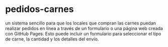 # pedidos-carnes
un sistema sencillo para que los locales que compran las carnes puedan realizar pedidos en línea a través de un formulario o una página web creada con GitHub Pages. Esto puede incluir un formulario para seleccionar el tipo de carne, la cantidad y los detalles del envío.
